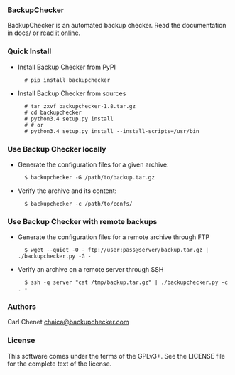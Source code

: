 ### BackupChecker 

BackupChecker is an automated backup checker. Read the documentation in docs/
or [read it online](https://backupchecker.readthedocs.org/en/latest/).

### Quick Install

* Install Backup Checker from PyPI

        # pip install backupchecker

* Install Backup Checker from sources

        # tar zxvf backupchecker-1.8.tar.gz
        # cd backupchecker
        # python3.4 setup.py install
        # # or
        # python3.4 setup.py install --install-scripts=/usr/bin

### Use Backup Checker locally

* Generate the configuration files for a given archive:

        $ backupchecker -G /path/to/backup.tar.gz

* Verify the archive and its content:

        $ backupchecker -c /path/to/confs/

### Use Backup Checker with remote backups

* Generate the configuration files for a remote archive through FTP

        $ wget --quiet -O - ftp://user:pass@server/backup.tar.gz | ./backupchecker.py -G -

* Verify an archive on a remote server through SSH

        $ ssh -q server "cat /tmp/backup.tar.gz" | ./backupchecker.py -c . -

### Authors

Carl Chenet <chaica@backupchecker.com>

### License

This software comes under the terms of the GPLv3+. See the LICENSE file for the complete text of the license.
